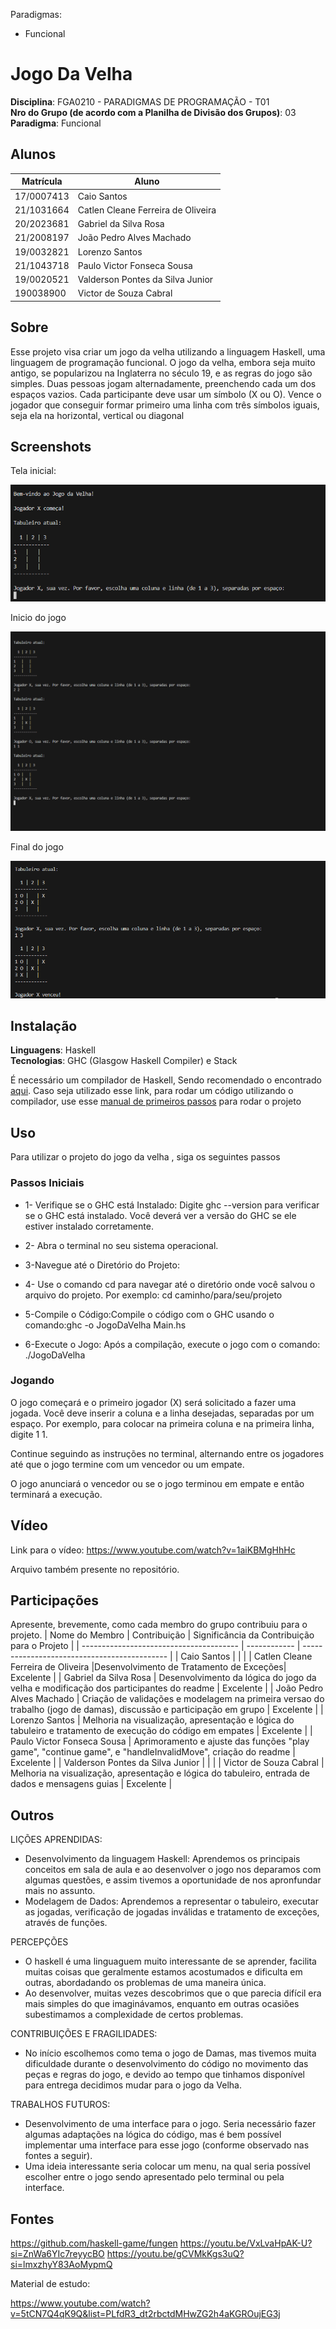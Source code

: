 
Paradigmas:
 - Funcional


# Jogo Da Velha

**Disciplina**: FGA0210 - PARADIGMAS DE PROGRAMAÇÃO - T01 <br>
**Nro do Grupo (de acordo com a Planilha de Divisão dos Grupos)**: 03<br>
**Paradigma**: Funcional<br>

## Alunos
|Matrícula | Aluno |
| -- | -- |
| 17/0007413  |  Caio Santos |
| 21/1031664  |  Catlen Cleane Ferreira de Oliveira |
| 20/2023681  |  Gabriel da Silva Rosa |
| 21/2008197  |  João Pedro Alves Machado |
| 19/0032821  |  Lorenzo Santos |
| 21/1043718  |  Paulo Victor Fonseca Sousa |
| 19/0020521  |  Valderson Pontes da Silva Junior |
| 190038900  |  Victor de Souza Cabral |

## Sobre 
Esse projeto visa criar um jogo da velha utilizando a linguagem Haskell, uma linguagem  de programação funcional. O jogo da velha, embora seja muito antigo, se popularizou na Inglaterra no século 19, e as regras do jogo são simples. Duas pessoas jogam alternadamente, preenchendo cada um dos espaços vazios. Cada participante deve usar um símbolo (X ou O). Vence o jogador que conseguir formar primeiro uma linha com três símbolos iguais, seja ela na horizontal, vertical ou diagonal
## Screenshots

Tela inicial:

![Inicio do jogo](/assets/Screenshot1.PNG)

Inicio do jogo

![Inicio do jogo](/assets/screenshot2.PNG)

Final do jogo

![Inicio do jogo](/assets/screenshot3.PNG)

## Instalação 
**Linguagens**:  Haskell<br>
**Tecnologias**: GHC (Glasgow Haskell Compiler) e Stack <br>

É necessário um compilador de Haskell, Sendo recomendado o encontrado [aqui](https://www.haskell.org/downloads/). Caso seja utilizado esse link, para rodar um código utilizando o compilador, use esse [manual de primeiros passos](https://www.haskell.org/ghcup/steps/) para rodar o projeto

## **Uso** 
Para utilizar o projeto do jogo da velha , siga os seguintes passos
### Passos Iniciais
* 1- Verifique se o GHC está Instalado:
Digite ghc --version para verificar se o GHC está instalado. Você deverá ver a versão do GHC se ele estiver instalado corretamente.
* 2- Abra o terminal no seu sistema operacional.
* 3-Navegue até o Diretório do Projeto:
* 4- Use o comando cd para navegar até o diretório onde você salvou o arquivo do projeto. Por exemplo:
cd caminho/para/seu/projeto
* 5-Compile o Código:Compile o código com o GHC usando o comando:ghc -o JogoDaVelha Main.hs

* 6-Execute o Jogo:
Após a compilação, execute o jogo com o comando:
./JogoDaVelha

### Jogando
O jogo começará e o primeiro jogador (X) será solicitado a fazer uma jogada.
Você deve inserir a coluna e a linha desejadas, separadas por um espaço. Por exemplo, para colocar na primeira coluna e na primeira linha, digite 1 1.

Continue seguindo as instruções no terminal, alternando entre os jogadores até que o jogo termine com um vencedor ou um empate.

O jogo anunciará o vencedor ou se o jogo terminou em empate e então terminará a execução.

## Vídeo

Link para o vídeo: https://www.youtube.com/watch?v=1aiKBMgHhHc

Arquivo também presente no repositório.

## Participações
Apresente, brevemente, como cada membro do grupo contribuiu para o projeto.
| Nome do Membro                          | Contribuição | Significância da Contribuição para o Projeto |
| --------------------------------------- | ------------ | -------------------------------------------- |
| Caio Santos                             |              |                                    |
| Catlen Cleane Ferreira de Oliveira      |Desenvolvimento de Tratamento de Exceções| Excelente                                    |
| Gabriel da Silva Rosa                   | Desenvolvimento da lógica do jogo da velha e modificação dos participantes do readme                               | Excelente                                    |
| João Pedro Alves Machado                | Criação de validações e modelagem na primeira versao do trabalho (jogo de damas), discussão e participação em grupo           | Excelente                                    |
| Lorenzo Santos                          | Melhoria na visualização, apresentação e lógica do tabuleiro e tratamento de execução do código em empates                   | Excelente                                    |
| Paulo Victor Fonseca Sousa              | Aprimoramento e ajuste das funções "play game", "continue game", e "handleInvalidMove", criação do readme          | Excelente                                       |
| Valderson Pontes da Silva Junior        |              |                                   |
| Victor de Souza Cabral                  | Melhoria na visualização, apresentação e lógica do tabuleiro, entrada de dados e mensagens guias                   | Excelente                                    |

## Outros 

LIÇÕES APRENDIDAS:

- Desenvolvimento da linguagem Haskell: Aprendemos os principais conceitos em sala de aula e ao desenvolver o jogo nos deparamos com algumas questões, e assim tivemos a oportunidade de nos apronfundar mais no assunto.
- Modelagem de Dados: Aprendemos a representar o tabuleiro, executar as jogadas, verificação de jogadas inválidas e tratamento de exceções, através de funções.

PERCEPÇÕES

- O haskell é uma linguaguem muito interessante de se aprender, facilita muitas coisas que geralmente estamos acostumados e dificulta em outras, abordadando os problemas de uma maneira única.
- Ao desenvolver, muitas vezes descobrimos que o que parecia difícil era mais simples do que imaginávamos, enquanto em outras ocasiões subestimamos a complexidade de certos problemas.

CONTRIBUIÇÕES E FRAGILIDADES:

- No início escolhemos como tema o jogo de Damas, mas tivemos muita dificuldade durante o desenvolvimento do código no movimento das peças e regras do jogo, e devido ao tempo que tinhamos disponível para entrega decidimos mudar para o jogo da Velha.

TRABALHOS FUTUROS:

- Desenvolvimento de uma interface para o jogo. Seria necessário fazer algumas adaptações na lógica do código, mas é bem possível implementar uma interface para esse jogo (conforme observado nas fontes a seguir).
- Uma ideia interessante seria colocar um menu, na qual seria possível escolher entre o jogo sendo apresentado pelo terminal ou pela interface.

## Fontes
https://github.com/haskell-game/fungen
https://youtu.be/VxLvaHpAK-U?si=ZnWa6YIc7reyycBO
https://youtu.be/gCVMkKgs3uQ?si=lmxzhyY83AoMypmQ

Material de estudo:

https://www.youtube.com/watch?v=5tCN7Q4qK9Q&list=PLfdR3_dt2rbctdMHwZG2h4aKGROujEG3j
